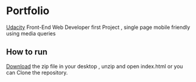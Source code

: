 # Portfolio
[Udacity](https://www.udacity.com/course/front-end-web-developer-nanodegree--nd001) Front-End Web Developer first Project , single page mobile friendly using media queries

## How to run
[Download](https://github.com/aaqibkhaan/portfolio/archive/master.zip) the zip file in your desktop , unzip and open index.html or you can Clone the repository.
